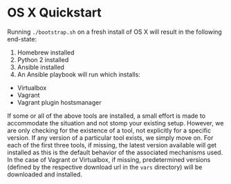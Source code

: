 # OS X Quickstart
Running `./bootstrap.sh` on a fresh install of OS X will result in the following end-state:

1. Homebrew installed
1. Python 2 installed
1. Ansible installed
1. An Ansible playbook will run which installs:
  - Virtualbox
  - Vagrant
  - Vagrant plugin hostsmanager

If some or all of the above tools are installed, a small effort is made to accommodate the situation and not stomp your existing setup.  However, we are only checking for the existence of a tool, not explicitly for a specific version.  If any version of a particular tool exists, we simply move on.  For each of the first three tools, if missing, the latest version available will get installed as this is the default behavior of the associated mechanisms used.  In the case of Vagrant or Virtualbox, if missing, predetermined versions (defined by the respective download url in the `vars` directory) will be downloaded and installed.
